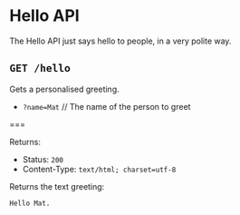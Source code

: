 # Hello API

The Hello API just says hello to people, in a very polite way.

## `GET /hello`

Gets a personalised greeting.

  * `?name=Mat` // The name of the person to greet

===

Returns:

* Status: `200`
* Content-Type: `text/html; charset=utf-8`

Returns the text greeting:

```
Hello Mat.
```

